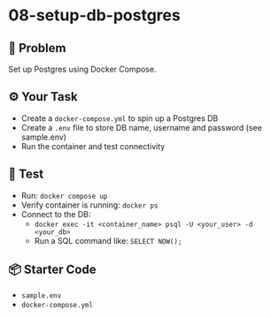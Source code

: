 # 08-setup-db-postgres

## 🎯 Problem
Set up Postgres using Docker Compose.

## ⚙️ Your Task
- Create a `docker-compose.yml` to spin up a Postgres DB
- Create a `.env` file to store DB name, username and password (see sample.env)
- Run the container and test connectivity

## 🧪 Test
- Run: `docker compose up`
- Verify container is running: `docker ps`
- Connect to the DB:
  - `docker exec -it <container_name> psql -U <your_user> -d <your_db>`
  - Run a SQL command like: `SELECT NOW();`

## 📦 Starter Code
- `sample.env`
- `docker-compose.yml`